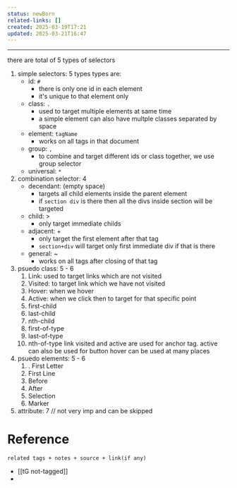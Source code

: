 ```yaml
---
status: newBorn
related-links: []
created: 2025-03-19T17:21
updated: 2025-03-21T16:47
---
```

---

there are total of 5 types of selectors

1. simple selectors: 5 types
	types are:
	- id: `#`
		- there is only one id in each element
		- it's unique to that element only
	- class: `.`
		- used to target multiple elements at same time
		- a simple element can also have multple classes separated by space
	- element: `tagName`
		- works on all tags in that document
	- group: `,`
		- to combine and target different ids or class together, we use group selector
	- universal: `*`
2. combination selector: 4
	- decendant: (empty space)
		- targets all child elements inside the parent element
		- if `section div` is there then all the divs inside section will be targeted
	- child: >
		- only target immediate childs
	- adjacent: + 
		- only target the first element after that tag
		- `section+div` will target only first immediate div if that is there
	- general: ~
		- works on all tags after closing of that tag
3. psuedo class: 5 - 6 
	1. Link: used to target links which are not visited
	2. Visited: to target link which we have not visited
	3. Hover: when we hover
	4. Active: when we click then to target for that specific point
	5. first-child
	6. last-child
	7. nth-child
	8. first-of-type
	9. last-of-type
	10. nth-of-type
	link visited and active are used for anchor tag. active can also be used for button
	hover can be used at many places
4. psuedo elements: 5 - 6
	1. . First Letter
	2. First Line
	3. Before
	4. After
	5. Selection
	6. Marker
5. attribute: 7 // not very imp and can be skipped


# Reference
`related tags + notes + source + link(if any)`
 
- [[tG not-tagged]]
- 